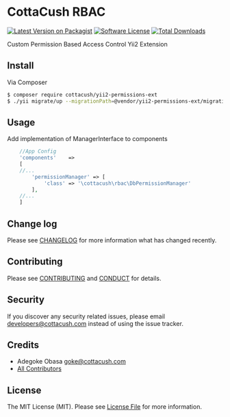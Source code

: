 # CottaCush RBAC

[![Latest Version on Packagist][ico-version]][link-packagist]
[![Software License][ico-license]](LICENSE.md)
[![Total Downloads][ico-downloads]][link-downloads]


Custom Permission Based Access Control Yii2 Extension

## Install

Via Composer

``` bash
$ composer require cottacush/yii2-permissions-ext
$ ./yii migrate/up --migrationPath=@vendor/yii2-permissions-ext/migrations
```


## Usage

Add implementation of ManagerInterface to components
``` php
    //App Config
    'components'    =>
    [
    //...
        'permissionManager' => [
            'class' => '\cottacush\rbac\DbPermissionManager'
        ],
    //...
    ]
```

## Change log

Please see [CHANGELOG](CHANGELOG.md) for more information what has changed recently.


## Contributing

Please see [CONTRIBUTING](CONTRIBUTING.md) and [CONDUCT](CONDUCT.md) for details.

## Security

If you discover any security related issues, please email <developers@cottacush.com> instead of using the issue tracker.

## Credits

- Adegoke Obasa goke@cottacush.com
- [All Contributors][link-contributors]

## License

The MIT License (MIT). Please see [License File](LICENSE.md) for more information.

[ico-version]: https://img.shields.io/packagist/v/cottacush/yii2-permissions-ext.svg?style=flat-square
[ico-license]: https://img.shields.io/badge/license-MIT-brightgreen.svg?style=flat-square
[ico-travis]: https://img.shields.io/travis/cottacush/yii2-permissions-ext/master.svg?style=flat-square
[ico-scrutinizer]: https://img.shields.io/scrutinizer/coverage/g/cottacush/yii2-permissions-ext.svg?style=flat-square
[ico-code-quality]: https://img.shields.io/scrutinizer/g/cottacush/yii2-permissions-ext.svg?style=flat-square
[ico-downloads]: https://img.shields.io/packagist/dt/cottacush/yii2-permissions-ext.svg?style=flat-square

[link-packagist]: https://packagist.org/packages/cottacush/yii2-permissions-ext
[link-travis]: https://travis-ci.org/cottacush/yii2-permissions-ext
[link-scrutinizer]: https://scrutinizer-ci.com/g/cottacush/yii2-permissions-ext/code-structure
[link-code-quality]: https://scrutinizer-ci.com/g/cottacush/yii2-permissions-ext
[link-downloads]: https://packagist.org/packages/cottacush/yii2-permissions-ext
[link-author]: https://github.com/goke-epapa
[link-contributors]: ../../contributors
